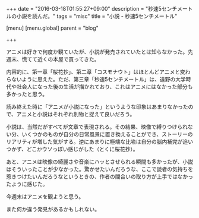 +++
date = "2016-03-18T01:55:27+09:00"
description = "秒速5センチメートルの小説を読んだ。"
tags = "misc"
title = "小説 - 秒速5センチメートル"

[menu]
  [menu.global]
    parent = "blog"

+++

アニメは好きで何度か観ていたが、小説が発売されていたとは知らなかった。先週末、慌てて近くの本屋で買ってきた。

内容的に、第一章「桜花抄」、第二章「コスモナウト」はほとんどアニメと変わらないように思えた。ただ、第三章「秒速5センチメートル」は、遠野の大学時代や社会人になった後の生活が描かれており、これはアニメにはなかった部分も多かったと思う。

読み終えた時に「アニメが小説になった」というような印象はあまりなかったので、アニメと小説はそれぞれ別物と捉えて良いだろう。

小説は、当然だがすべてが文章で表現される。その結果、映像で縛りつけられない分、いくつかのものが自分の日常風景に置き換えることができ、ストーリーのリアリティが増した気がする。逆にあまりに極端な比喩は自分の脳内補完が追いつかず、どこかウソっぽい感じがした（とくに桜花抄）。

あと、アニメは映像の綺麗さや音楽にハッとさせられる瞬間も多かったが、小説はそういったことが少なかった。驚かせたいんだろうな、ここで読者の気持ちを惹きつけたいんだろうなというときの、作者の間合いの取り方が上手ではなかったように感じた。

今週末はアニメを観ようと思う。

また何か違う発見があるかもしれない。
